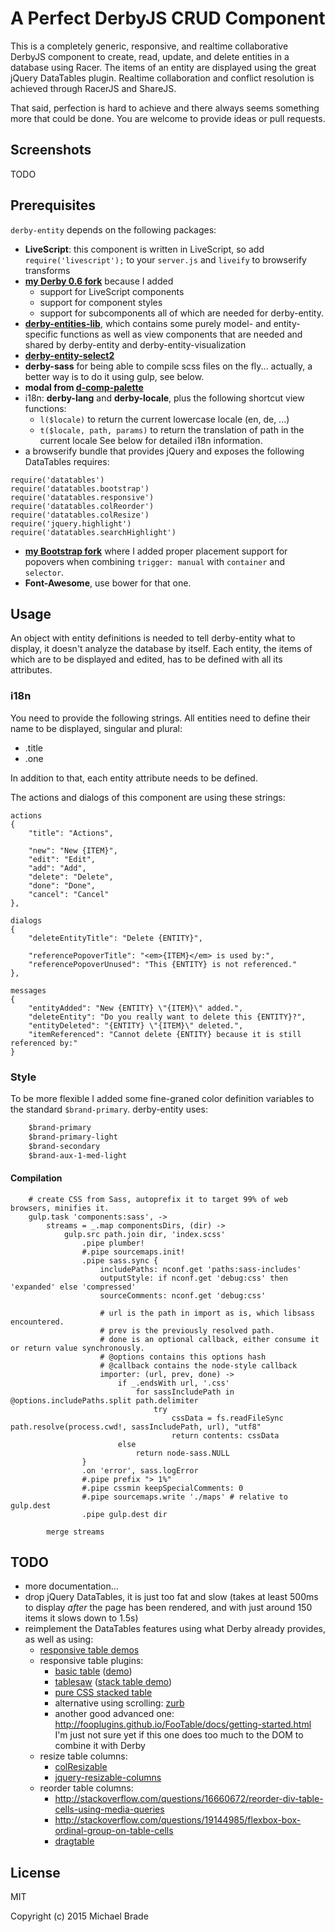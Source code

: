 # A Perfect DerbyJS CRUD Component

This is a completely generic, responsive, and realtime collaborative DerbyJS component to create, read, update,
and delete entities in a database using Racer. The items of an entity are displayed using
the great jQuery DataTables plugin. Realtime collaboration and conflict resolution is achieved
through RacerJS and ShareJS.

That said, perfection is hard to achieve and there always seems something more that could be done. You are welcome
to provide ideas or pull requests.


## Screenshots

TODO


## Prerequisites

`derby-entity` depends on the following packages:

* **LiveScript**: this component is written in LiveScript, so add `require('livescript');` to your `server.js` and `liveify`
  to browserify transforms
* **[my Derby 0.6 fork](https://github.com/michael-brade/derby)** because I added
    - support for LiveScript components
    - support for component styles
    - support for subcomponents
  all of which are needed for derby-entity.
* **[derby-entities-lib](https://github.com/michael-brade/derby-entities-lib)**, which contains some purely model- and
    entity-specific functions as well as view components that are needed and shared by derby-entity and derby-entity-visualization
* **[derby-entity-select2](https://github.com/michael-brade/derby-entity-select2)**
* **derby-sass** for being able to compile scss files on the fly... actually, a better way is to do it using gulp, see below.
* **modal from [d-comp-palette](https://github.com/shuslav/d-comp-palette)**
* i18n: **derby-lang** and **derby-locale**, plus the following shortcut view functions:
    - `l($locale)` to return the current lowercase locale (en, de, ...)
    - `t($locale, path, params)` to return the translation of path in the current locale
  See below for detailed i18n information.
* a browserify bundle that provides jQuery and exposes the following DataTables requires:
```
require('datatables')
require('datatables.bootstrap')
require('datatables.responsive')
require('datatables.colReorder')
require('datatables.colResize')
require('jquery.highlight')
require('datatables.searchHighlight')
```
* **[my Bootstrap fork](https://github.com/michael-brade/bootstrap)** where I added proper placement support for popovers
    when combining `trigger: manual` with `container` and `selector`.
* **Font-Awesome**, use bower for that one.


## Usage

An object with entity definitions is needed to tell derby-entity what to display, it doesn't analyze the database by
itself. Each entity, the items of which are to be displayed and edited, has to be defined with all its attributes.


### i18n

You need to provide the following strings. All entities need to define their name to be displayed, singular and plural:

* <entity>.title
* <entity>.one

In addition to that, each entity attribute needs to be defined.

The actions and dialogs of this component are using these strings:

```
actions
{
    "title": "Actions",

    "new": "New {ITEM}",
    "edit": "Edit",
    "add": "Add",
    "delete": "Delete",
    "done": "Done",
    "cancel": "Cancel"
},

dialogs
{
    "deleteEntityTitle": "Delete {ENTITY}",

    "referencePopoverTitle": "<em>{ITEM}</em> is used by:",
    "referencePopoverUnused": "This {ENTITY} is not referenced."
},

messages
{
    "entityAdded": "New {ENTITY} \"{ITEM}\" added.",
    "deleteEntity": "Do you really want to delete this {ENTITY}?",
    "entityDeleted": "{ENTITY} \"{ITEM}\" deleted.",
    "itemReferenced": "Cannot delete {ENTITY} because it is still referenced by:"
}
```

### Style

To be more flexible I added some fine-graned color definition variables to the standard `$brand-primary`. derby-entity
uses:
```sass
    $brand-primary
    $brand-primary-light
    $brand-secondary
    $brand-aux-1-med-light
```

#### Compilation

```ls
    # create CSS from Sass, autoprefix it to target 99% of web browsers, minifies it.
    gulp.task 'components:sass', ->
        streams = _.map componentsDirs, (dir) ->
            gulp.src path.join dir, 'index.scss'
                .pipe plumber!
                #.pipe sourcemaps.init!
                .pipe sass.sync {
                    includePaths: nconf.get 'paths:sass-includes'
                    outputStyle: if nconf.get 'debug:css' then 'expanded' else 'compressed'
                    sourceComments: nconf.get 'debug:css'

                    # url is the path in import as is, which libsass encountered.
                    # prev is the previously resolved path.
                    # done is an optional callback, either consume it or return value synchronously.
                    # @options contains this options hash
                    # @callback contains the node-style callback
                    importer: (url, prev, done) ->
                        if _.endsWith url, '.css'
                            for sassIncludePath in @options.includePaths.split path.delimiter
                                try
                                    cssData = fs.readFileSync path.resolve(process.cwd!, sassIncludePath, url), "utf8"
                                    return contents: cssData
                        else
                            return node-sass.NULL
                }
                .on 'error', sass.logError
                #.pipe prefix "> 1%"
                #.pipe cssmin keepSpecialComments: 0
                #.pipe sourcemaps.write './maps' # relative to gulp.dest
                .pipe gulp.dest dir

        merge streams
```



## TODO

* more documentation...
* drop jQuery DataTables, it is just too fat and slow (takes at least 500ms to display *after* the page
    has been rendered, and with just around 150 items it slows down to 1.5s)
* reimplement the DataTables features using what Derby already provides, as well as using:
    - [responsive table demos](http://elvery.net/demo/responsive-tables/)
    - responsive table plugins:
        * [basic table](https://github.com/jerrylow/basictable) ([demo](http://www.jerrylow.com/basictable/demo/))
        * [tablesaw](https://github.com/filamentgroup/tablesaw) ([stack table demo](http://filamentgroup.github.io/tablesaw/demo/stackonly.html))
        * [pure CSS stacked table](https://css-tricks.com/examples/ResponsiveTables/responsive.php)
        * alternative using scrolling: [zurb](http://zurb.com/playground/responsive-tables)
        * another good advanced one: http://fooplugins.github.io/FooTable/docs/getting-started.html
          I'm just not sure yet if this one does too much to the DOM to combine it with Derby
    - resize table columns:
        - [colResizable](https://github.com/alvaro-prieto/colResizable)
        - [jquery-resizable-columns](http://dobtco.github.io/jquery-resizable-columns)
    - reorder table columns:
        - http://stackoverflow.com/questions/16660672/reorder-div-table-cells-using-media-queries
        - http://stackoverflow.com/questions/19144985/flexbox-box-ordinal-group-on-table-cells
        - [dragtable](http://akottr.github.io/dragtable/)

## License

MIT

Copyright (c) 2015 Michael Brade
